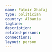 ```yaml
---
name: Fatmir Xhafaj
type: politician
country: Albania
tagline:
description:
related-persons:
connections:
layout: person
---
```

